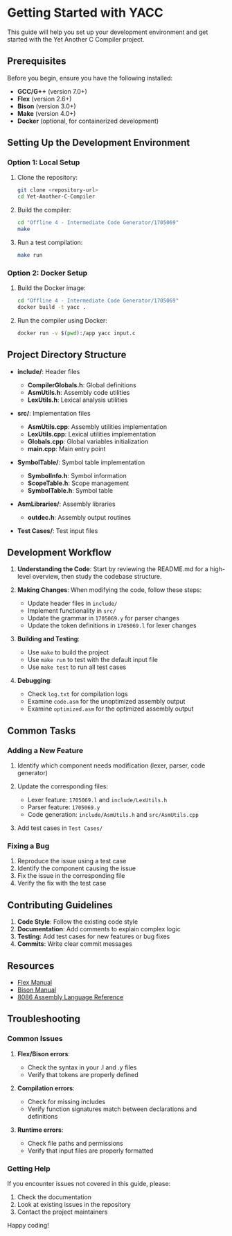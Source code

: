 # Getting Started with YACC

This guide will help you set up your development environment and get started with the Yet Another C Compiler project.

## Prerequisites

Before you begin, ensure you have the following installed:

- **GCC/G++** (version 7.0+) 
- **Flex** (version 2.6+)
- **Bison** (version 3.0+)
- **Make** (version 4.0+)
- **Docker** (optional, for containerized development)

## Setting Up the Development Environment

### Option 1: Local Setup

1. Clone the repository:
   ```bash
   git clone <repository-url>
   cd Yet-Another-C-Compiler
   ```

2. Build the compiler:
   ```bash
   cd "Offline 4 - Intermediate Code Generator/1705069"
   make
   ```

3. Run a test compilation:
   ```bash
   make run
   ```

### Option 2: Docker Setup

1. Build the Docker image:
   ```bash
   cd "Offline 4 - Intermediate Code Generator/1705069"
   docker build -t yacc .
   ```

2. Run the compiler using Docker:
   ```bash
   docker run -v $(pwd):/app yacc input.c
   ```

## Project Directory Structure

- **include/**: Header files
  - **CompilerGlobals.h**: Global definitions
  - **AsmUtils.h**: Assembly code utilities
  - **LexUtils.h**: Lexical analysis utilities

- **src/**: Implementation files
  - **AsmUtils.cpp**: Assembly utilities implementation
  - **LexUtils.cpp**: Lexical utilities implementation
  - **Globals.cpp**: Global variables initialization
  - **main.cpp**: Main entry point

- **SymbolTable/**: Symbol table implementation
  - **SymbolInfo.h**: Symbol information
  - **ScopeTable.h**: Scope management
  - **SymbolTable.h**: Symbol table

- **AsmLibraries/**: Assembly libraries
  - **outdec.h**: Assembly output routines

- **Test Cases/**: Test input files

## Development Workflow

1. **Understanding the Code**: Start by reviewing the README.md for a high-level overview, then study the codebase structure.

2. **Making Changes**: When modifying the code, follow these steps:
   - Update header files in `include/`
   - Implement functionality in `src/`
   - Update the grammar in `1705069.y` for parser changes
   - Update the token definitions in `1705069.l` for lexer changes

3. **Building and Testing**:
   - Use `make` to build the project
   - Use `make run` to test with the default input file
   - Use `make test` to run all test cases

4. **Debugging**:
   - Check `log.txt` for compilation logs
   - Examine `code.asm` for the unoptimized assembly output
   - Examine `optimized.asm` for the optimized assembly output

## Common Tasks

### Adding a New Feature

1. Identify which component needs modification (lexer, parser, code generator)
2. Update the corresponding files:
   - Lexer feature: `1705069.l` and `include/LexUtils.h`
   - Parser feature: `1705069.y`
   - Code generation: `include/AsmUtils.h` and `src/AsmUtils.cpp`

3. Add test cases in `Test Cases/`

### Fixing a Bug

1. Reproduce the issue using a test case
2. Identify the component causing the issue
3. Fix the issue in the corresponding file
4. Verify the fix with the test case

## Contributing Guidelines

1. **Code Style**: Follow the existing code style
2. **Documentation**: Add comments to explain complex logic
3. **Testing**: Add test cases for new features or bug fixes
4. **Commits**: Write clear commit messages

## Resources

- [Flex Manual](https://westes.github.io/flex/manual/)
- [Bison Manual](https://www.gnu.org/software/bison/manual/)
- [8086 Assembly Language Reference](https://en.wikipedia.org/wiki/X86_assembly_language)

## Troubleshooting

### Common Issues

1. **Flex/Bison errors**:
   - Check the syntax in your .l and .y files
   - Verify that tokens are properly defined

2. **Compilation errors**:
   - Check for missing includes
   - Verify function signatures match between declarations and definitions

3. **Runtime errors**:
   - Check file paths and permissions
   - Verify that input files are properly formatted

### Getting Help

If you encounter issues not covered in this guide, please:
1. Check the documentation
2. Look at existing issues in the repository
3. Contact the project maintainers

Happy coding! 